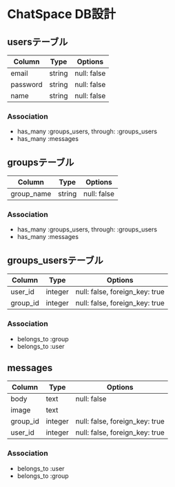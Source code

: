 # ChatSpace DB設計
## usersテーブル
|Column|Type|Options|
|------|----|-------|
|email|string|null: false|
|password|string|null: false|
|name|string|null: false|
### Association
- has_many :groups_users, through: :groups_users
- has_many :messages

## groupsテーブル
|Column|Type|Options|
|------|----|-------|
|group_name|string|null: false|
### Association
- has_many :groups_users, through: :groups_users
- has_many :messages

## groups_usersテーブル
|Column|Type|Options|
|------|----|-------|
|user_id|integer|null: false, foreign_key: true|
|group_id|integer|null: false, foreign_key: true|
### Association
- belongs_to :group
- belongs_to :user

## messages
|Column|Type|Options|
|------|----|-------|
|body|text|null: false|
|image|text||
|group_id|integer|null: false, foreign_key: true|
|user_id|integer|null: false, foreign_key: true|
### Association
- belongs_to :user
- belongs_to :group